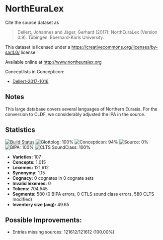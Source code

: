 # NorthEuraLex

Cite the source dataset as

> Dellert, Johannes and Jäger, Gerhard (2017): NorthEuraLex (Version 0.9). Tübingen: Eberhard-Karls University.

This dataset is licensed under a https://creativecommons.org/licenses/by-sa/4.0/ license

Available online at http://www.northeuralex.org

Conceptlists in Concepticon:
- [Dellert-2017-1016](http://concepticon.clld.org/contributions/Dellert-2017-1016)

## Notes

This large database covers several languages of Northern Eurasia. For the conversion to CLDF, we considerably adjusted the IPA in the source.



## Statistics


[![Build Status](https://travis-ci.org/lexibank/northeuralex.svg?branch=master)](https://travis-ci.org/lexibank/northeuralex)
![Glottolog: 100%](https://img.shields.io/badge/Glottolog-100%25-brightgreen.svg "Glottolog: 100%")
![Concepticon: 94%](https://img.shields.io/badge/Concepticon-94%25-green.svg "Concepticon: 94%")
![Source: 0%](https://img.shields.io/badge/Source-0%25-red.svg "Source: 0%")
![BIPA: 100%](https://img.shields.io/badge/BIPA-100%25-brightgreen.svg "BIPA: 100%")
![CLTS SoundClass: 100%](https://img.shields.io/badge/CLTS%20SoundClass-100%25-brightgreen.svg "CLTS SoundClass: 100%")

- **Varieties:** 107
- **Concepts:** 1,015
- **Lexemes:** 121,612
- **Synonymy:** 1.15
- **Cognacy:** 0 cognates in 0 cognate sets
- **Invalid lexemes:** 0
- **Tokens:** 704,545
- **Segments:** 580 (0 BIPA errors, 0 CTLS sound class errors, 580 CLTS modified)
- **Inventory size (avg):** 49.65

## Possible Improvements:



- Entries missing sources: 121612/121612 (100.00%)
